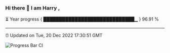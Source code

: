 ### Hi there 👋 I am Harry , 

⏳ Year progress { █████████████████████████████▁ } 96.91 %

---

⏰ Updated on Tue, 20 Dec 2022 17:30:51 GMT

![Progress Bar CI](https://github.com/duykhang68/duykhang68/workflows/Progress%20Bar%20CI/badge.svg)
